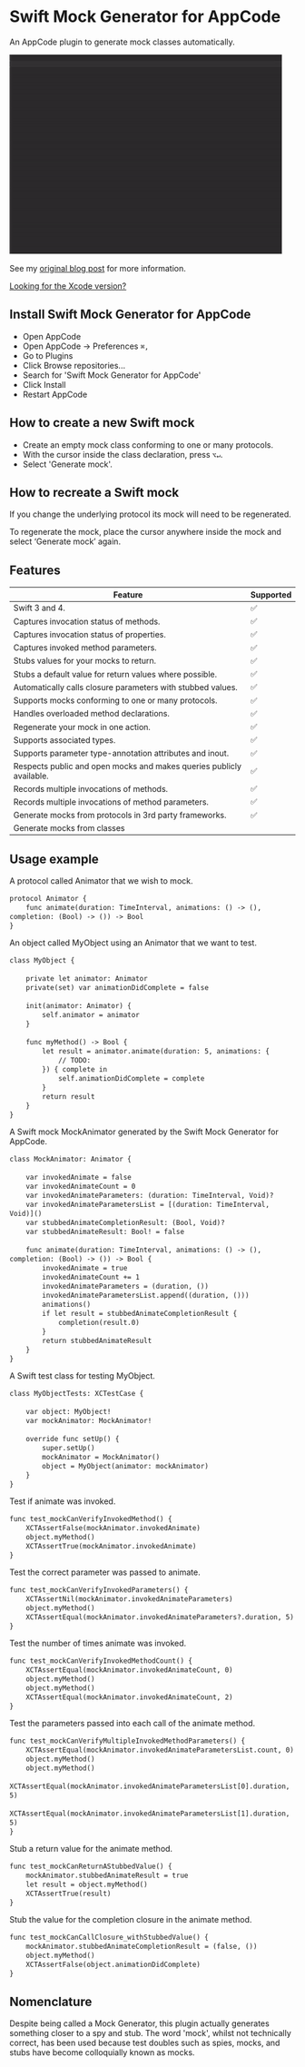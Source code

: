 # Swift Mock Generator for AppCode

An AppCode plugin to generate mock classes automatically. 

![AppCode plugin generates Swift mock](readme/MockGenerator.gif "AppCode plugin generates Swift mock")

See my [original blog post](http://seanhenry.codes/ios/generate-swift-mock-appcode-plugin/) for more information.

[Looking for the Xcode version?](https://github.com/seanhenry/SwiftMockGeneratorForXcode)

## Install Swift Mock Generator for AppCode

- Open AppCode
- Open AppCode → Preferences `⌘,`
- Go to Plugins
- Click Browse repositories...
- Search for 'Swift Mock Generator for AppCode'
- Click Install
- Restart AppCode

## How to create a new Swift mock

- Create an empty mock class conforming to one or many protocols.
- With the cursor inside the class declaration, press `⌥↵`.
- Select 'Generate mock'.

## How to recreate a Swift mock

If you change the underlying protocol its mock will need to be regenerated.  

To regenerate the mock, place the cursor anywhere inside the mock and select ‘Generate mock’ again.

## Features

| Feature | Supported |
|---|---|
| Swift 3 and 4.|✅|
| Captures invocation status of methods.|✅|
| Captures invocation status of properties.|✅|
| Captures invoked method parameters.|✅|
| Stubs values for your mocks to return.|✅|
| Stubs a default value for return values where possible.|✅|
| Automatically calls closure parameters with stubbed values.|✅|
| Supports mocks conforming to one or many protocols.|✅|
| Handles overloaded method declarations.|✅|
| Regenerate your mock in one action.|✅|
| Supports associated types.|✅|
| Supports parameter type-annotation attributes and inout.|✅|
| Respects public and open mocks and makes queries publicly available.|✅|
| Records multiple invocations of methods.|✅|
| Records multiple invocations of method parameters.|✅|
| Generate mocks from protocols in 3rd party frameworks.|✅|
| Generate mocks from classes||

## Usage example

A protocol called Animator that we wish to mock.

```
protocol Animator {
    func animate(duration: TimeInterval, animations: () -> (), completion: (Bool) -> ()) -> Bool
}
```
An object called MyObject using an Animator that we want to test.

```
class MyObject {
  
    private let animator: Animator
    private(set) var animationDidComplete = false
  
    init(animator: Animator) {
        self.animator = animator
    }
  
    func myMethod() -> Bool {
        let result = animator.animate(duration: 5, animations: {
            // TODO:
        }) { complete in
            self.animationDidComplete = complete
        }
        return result
    }
}
```

A Swift mock MockAnimator generated by the Swift Mock Generator for AppCode.

```
class MockAnimator: Animator {  
  
    var invokedAnimate = false
    var invokedAnimateCount = 0
    var invokedAnimateParameters: (duration: TimeInterval, Void)?
    var invokedAnimateParametersList = [(duration: TimeInterval, Void)]()
    var stubbedAnimateCompletionResult: (Bool, Void)?
    var stubbedAnimateResult: Bool! = false
  
    func animate(duration: TimeInterval, animations: () -> (), completion: (Bool) -> ()) -> Bool {
        invokedAnimate = true
        invokedAnimateCount += 1
        invokedAnimateParameters = (duration, ())
        invokedAnimateParametersList.append((duration, ()))
        animations()
        if let result = stubbedAnimateCompletionResult {
            completion(result.0)
        }
        return stubbedAnimateResult
    }
}
```
A Swift test class for testing MyObject.

```
class MyObjectTests: XCTestCase {
  
    var object: MyObject!
    var mockAnimator: MockAnimator!
  
    override func setUp() {
        super.setUp()
        mockAnimator = MockAnimator()
        object = MyObject(animator: mockAnimator)
    }
}
```
Test if animate was invoked.

```
func test_mockCanVerifyInvokedMethod() {
    XCTAssertFalse(mockAnimator.invokedAnimate)
    object.myMethod()
    XCTAssertTrue(mockAnimator.invokedAnimate)
}
```
Test the correct parameter was passed to animate.

```
func test_mockCanVerifyInvokedParameters() {
    XCTAssertNil(mockAnimator.invokedAnimateParameters)
    object.myMethod()
    XCTAssertEqual(mockAnimator.invokedAnimateParameters?.duration, 5)
}
```
Test the number of times animate was invoked.

```
func test_mockCanVerifyInvokedMethodCount() {
    XCTAssertEqual(mockAnimator.invokedAnimateCount, 0)
    object.myMethod()
    object.myMethod()
    XCTAssertEqual(mockAnimator.invokedAnimateCount, 2)
}
```
Test the parameters passed into each call of the animate method.

```
func test_mockCanVerifyMultipleInvokedMethodParameters() {
    XCTAssertEqual(mockAnimator.invokedAnimateParametersList.count, 0)
    object.myMethod()
    object.myMethod()
    XCTAssertEqual(mockAnimator.invokedAnimateParametersList[0].duration, 5)
    XCTAssertEqual(mockAnimator.invokedAnimateParametersList[1].duration, 5)
}
```
Stub a return value for the animate method.

```
func test_mockCanReturnAStubbedValue() {
    mockAnimator.stubbedAnimateResult = true
    let result = object.myMethod()
    XCTAssertTrue(result)
}
```
Stub the value for the completion closure in the animate method.

```
func test_mockCanCallClosure_withStubbedValue() {
    mockAnimator.stubbedAnimateCompletionResult = (false, ())
    object.myMethod()
    XCTAssertFalse(object.animationDidComplete)
}
```

## Nomenclature

Despite being called a Mock Generator, this plugin actually generates something closer to a spy and stub. The word 'mock', whilst not technically correct, has been used because test doubles such as spies, mocks, and stubs have become colloquially known as mocks.

